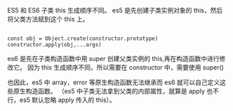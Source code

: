 ES5 和 ES6 子类 this 生成顺序不同。
es5 是先创建子类实例对象的 this，然后将父类方法赋到这个 this 上。

```JS

const obj = Object.create(constructor.prototype)
constructor.apply(obj,...args)
```

es6 是先在子类构造函数中用 super 创建父类实例的 this,再在构造函数中进行修改它。
因为 this 生成顺序不同，所以需要在 constructor 中，需要使用 super()

也因此，es5 中 array，error 等原生构造函数无法继承而 es6 就可以自己定义这些原生构造函数。
（es5 中子类无法拿到父类的内部属性，就算是 apply 也不行，es5 默认忽略 apply 传入的 this）。
